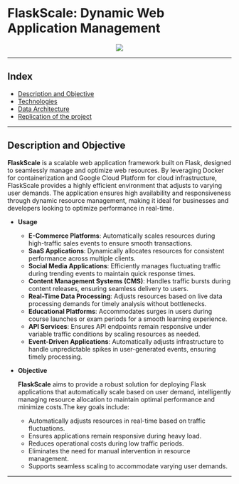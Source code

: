 # FlaskScale: Dynamic Web Application Management

<p align="center">
  <img src="images\playstore.jpg">
</p>

---
## Index

- [Description and Objective](#description-and-objective)
- [Technologies](#technologies)
- [Data Architecture](#data-architecture)
- [Replication of the project](#replication-of-the-project)

---

## Description and Objective

**FlaskScale** is a scalable web application framework built on Flask, designed to seamlessly manage and optimize web resources. By leveraging Docker for containerization and Google Cloud Platform for cloud infrastructure, FlaskScale provides a highly efficient environment that adjusts to varying user demands. The application ensures high availability and responsiveness through dynamic resource management, making it ideal for businesses and developers looking to optimize performance in real-time.

- **Usage**

  - **E-Commerce Platforms**: Automatically scales resources during high-traffic sales events to ensure smooth transactions.
  - **SaaS Applications**: Dynamically allocates resources for consistent performance across multiple clients.
  - **Social Media Applications**: Efficiently manages fluctuating traffic during trending events to maintain quick response times.
  - **Content Management Systems (CMS)**: Handles traffic bursts during content releases, ensuring seamless delivery to users.
  - **Real-Time Data Processing**: Adjusts resources based on live data processing demands for timely analysis without bottlenecks.
  - **Educational Platforms**: Accommodates surges in users during course launches or exam periods for a smooth learning experience.
  - **API Services**: Ensures API endpoints remain responsive under variable traffic conditions by scaling resources as needed.
  - **Event-Driven Applications**: Automatically adjusts infrastructure to handle unpredictable spikes in user-generated events, ensuring timely processing.

- **Objective**

  **FlaskScale** aims to provide a robust solution for deploying Flask applications that automatically scale based on user demand, intelligently managing resource allocation to maintain optimal performance and minimize costs.The key goals include:

  - Automatically adjusts resources in real-time based on traffic fluctuations.
  - Ensures applications remain responsive during heavy load.
  - Reduces operational costs during low traffic periods.
  - Eliminates the need for manual intervention in resource management.
  - Supports seamless scaling to accommodate varying user demands.

---
